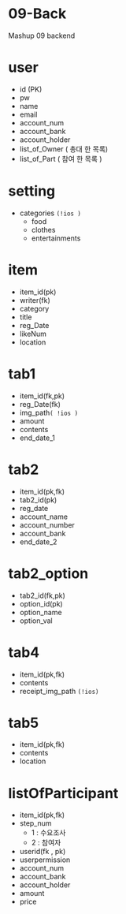 # 09-Back
Mashup 09 backend

# user
- id (PK)
- pw 
- name
- email
- account_num
- account_bank
- account_holder
- list_of_Owner ( 총대 한 목록)
- list_of_Part ( 참여 한 목록 )

# setting
- categories `(!ios )`
    - food
    - clothes
    - entertainments

# item
- item_id(pk)
- writer(fk)
- category
- title
- reg_Date
- likeNum  
- location


# tab1
- item_id(fk,pk)
- reg_Date(fk)
- img_path`( !ios )`
- amount
- contents
- end_date_1

# tab2
- item_id(pk,fk)
- tab2_id(pk)
- reg_date
- account_name
- account_number
- account_bank 
- end_date_2

# tab2_option
- tab2_id(fk,pk)
- option_id(pk)
- option_name
- option_val 

# tab4 
- item_id(pk,fk)
- contents
- receipt_img_path `(!ios)`

# tab5
- item_id(pk,fk)
- contents
- location

# listOfParticipant
- item_id(pk,fk)
- step_num 
    - 1 : 수요조사
    - 2 : 참여자
- userid(fk , pk)
- userpermission
- account_num
- account_bank
- account_holder
- amount
- price

